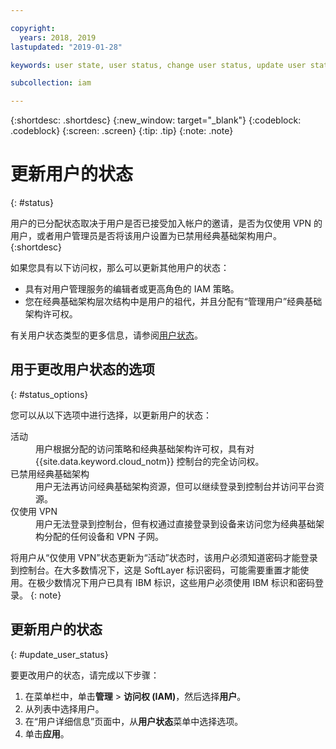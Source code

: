 ```yaml
---

copyright:
  years: 2018, 2019
lastupdated: "2019-01-28"

keywords: user state, user status, change user status, update user status

subcollection: iam

---
```



{:shortdesc: .shortdesc}
{:new_window: target="_blank"}
{:codeblock: .codeblock}
{:screen: .screen}
{:tip: .tip}
{:note: .note}

# 更新用户的状态
{: #status}

用户的已分配状态取决于用户是否已接受加入帐户的邀请，是否为仅使用 VPN 的用户，或者用户管理员是否将该用户设置为已禁用经典基础架构用户。
{:shortdesc}

如果您具有以下访问权，那么可以更新其他用户的状态：

  * 具有对用户管理服务的编辑者或更高角色的 IAM 策略。
  * 您在经典基础架构层次结构中是用户的祖代，并且分配有“管理用户”经典基础架构许可权。

有关用户状态类型的更多信息，请参阅[用户状态](/docs/iam?topic=iam-user_status#user_status)。

## 用于更改用户状态的选项
{: #status_options}

您可以从以下选项中进行选择，以更新用户的状态：

<dl>
<dt>活动</dt>
<dd>用户根据分配的访问策略和经典基础架构许可权，具有对 {{site.data.keyword.cloud_notm}} 控制台的完全访问权。</dd>
<dt>已禁用经典基础架构</dt>
<dd>用户无法再访问经典基础架构资源，但可以继续登录到控制台并访问平台资源。</dd>
<dt>仅使用 VPN</dt>
<dd>用户无法登录到控制台，但有权通过直接登录到设备来访问您为经典基础架构分配的任何设备和 VPN 子网。</dd>
</dl>

将用户从“仅使用 VPN”状态更新为“活动”状态时，该用户必须知道密码才能登录到控制台。在大多数情况下，这是 SoftLayer 标识密码，可能需要重置才能使用。在极少数情况下用户已具有 IBM 标识，这些用户必须使用 IBM 标识和密码登录。
{: note}

## 更新用户的状态
{: #update_user_status}

要更改用户的状态，请完成以下步骤：

1. 在菜单栏中，单击**管理** &gt; **访问权 (IAM)**，然后选择**用户**。
2. 从列表中选择用户。
3. 在“用户详细信息”页面中，从**用户状态**菜单中选择选项。  
4. 单击**应用**。
